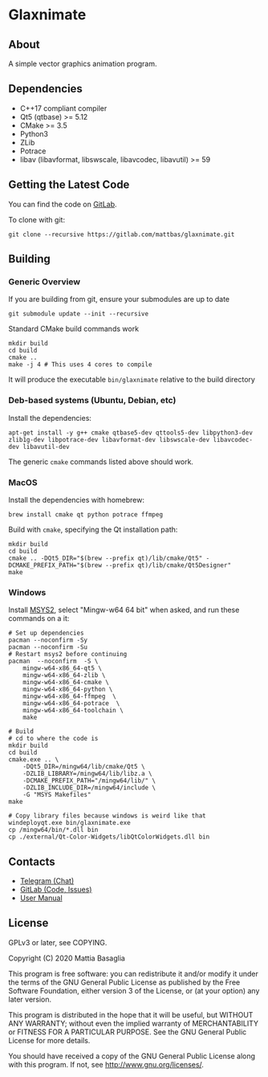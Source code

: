 Glaxnimate
=======================================

About
---------------------------------------

A simple vector graphics animation program.


Dependencies
---------------------------------------

* C++17 compliant compiler
* Qt5 (qtbase) >= 5.12
* CMake >= 3.5
* Python3
* ZLib
* Potrace
* libav (libavformat, libswscale, libavcodec, libavutil) >= 59


Getting the Latest Code
---------------------------------------

You can find the code on [GitLab](https://gitlab.com/mattbas/glaxnimate).

To clone with git:

    git clone --recursive https://gitlab.com/mattbas/glaxnimate.git


Building
---------------------------------------

### Generic Overview

If you are building from git, ensure your submodules are up to date

    git submodule update --init --recursive

Standard CMake build commands work

    mkdir build
    cd build
    cmake ..
    make -j 4 # This uses 4 cores to compile

It will produce the executable `bin/glaxnimate` relative to the build directory


### Deb-based systems (Ubuntu, Debian, etc)

Install the dependencies:

    apt-get install -y g++ cmake qtbase5-dev qttools5-dev libpython3-dev zlib1g-dev libpotrace-dev libavformat-dev libswscale-dev libavcodec-dev libavutil-dev

The generic `cmake` commands listed above should work.


### MacOS

Install the dependencies with homebrew:

    brew install cmake qt python potrace ffmpeg

Build with `cmake`, specifying the Qt installation path:

    mkdir build
    cd build
    cmake .. -DQt5_DIR="$(brew --prefix qt)/lib/cmake/Qt5" -DCMAKE_PREFIX_PATH="$(brew --prefix qt)/lib/cmake/Qt5Designer"
    make


### Windows

Install [MSYS2](https://www.msys2.org/), select "Mingw-w64 64 bit" when asked, and run these commands on a it:

    # Set up dependencies
    pacman --noconfirm -Sy
    pacman --noconfirm -Su
    # Restart msys2 before continuing
    pacman  --noconfirm  -S \
        mingw-w64-x86_64-qt5 \
        mingw-w64-x86_64-zlib \
        mingw-w64-x86_64-cmake \
        mingw-w64-x86_64-python \
        mingw-w64-x86_64-ffmpeg  \
        mingw-w64-x86_64-potrace  \
        mingw-w64-x86_64-toolchain \
        make

    # Build
    # cd to where the code is
    mkdir build
    cd build
    cmake.exe .. \
        -DQt5_DIR=/mingw64/lib/cmake/Qt5 \
        -DZLIB_LIBRARY=/mingw64/lib/libz.a \
        -DCMAKE_PREFIX_PATH="/mingw64/lib/" \
        -DZLIB_INCLUDE_DIR=/mingw64/include \
        -G "MSYS Makefiles"
    make

    # Copy library files because windows is weird like that
    windeployqt.exe bin/glaxnimate.exe
    cp /mingw64/bin/*.dll bin
    cp ./external/Qt-Color-Widgets/libQtColorWidgets.dll bin


Contacts
---------------------------------------

* [Telegram (Chat)](https://t.me/Glaxnimate)
* [GitLab (Code, Issues)](https://gitlab.com/mattbas/glaxnimate)
* [User Manual](https://glaxnimate.mattbas.org)


License
---------------------------------------

GPLv3 or later, see COPYING.

Copyright (C) 2020 Mattia Basaglia

This program is free software: you can redistribute it and/or modify
it under the terms of the GNU General Public License as published by
the Free Software Foundation, either version 3 of the License, or
(at your option) any later version.

This program is distributed in the hope that it will be useful,
but WITHOUT ANY WARRANTY; without even the implied warranty of
MERCHANTABILITY or FITNESS FOR A PARTICULAR PURPOSE.  See the
GNU General Public License for more details.

You should have received a copy of the GNU General Public License
along with this program.  If not, see <http://www.gnu.org/licenses/>.
